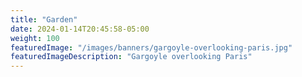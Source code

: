 ```yaml
---
title: "Garden"
date: 2024-01-14T20:45:58-05:00
weight: 100
featuredImage: "/images/banners/gargoyle-overlooking-paris.jpg"
featuredImageDescription: "Gargoyle overlooking Paris"
---
```

